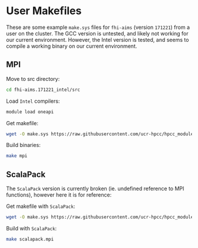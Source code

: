 # User Makefiles

These are some example `make.sys` files for `fhi-aims` (version `171221`) from a user on the cluster.
The GCC version is untested, and likely not working for our current environment.
However, the Intel version is tested, and seems to compile a working binary on our current environment.

## MPI

Move to src directory:

```bash
cd fhi-aims.171221_intel/src
```

Load `Intel` compilers:

```bash
module load oneapi
```

Get makefile:

```bash
wget -O make.sys https://raw.githubusercontent.com/ucr-hpcc/hpcc_modules/main/fhi-aims/171221/make.sys_intel
```

Build binaries:

```bash
make mpi
```

## ScalaPack

The `ScalaPack` version is currently broken (ie. undefined reference to MPI functions), however here it is for reference:

Get makefile with `ScalaPack`:

```bash
wget -O make.sys https://raw.githubusercontent.com/ucr-hpcc/hpcc_modules/main/fhi-aims/171221/make.sys_intel_scalapack
```

Build with `ScalaPack`:

```bash
make scalapack.mpi
```
